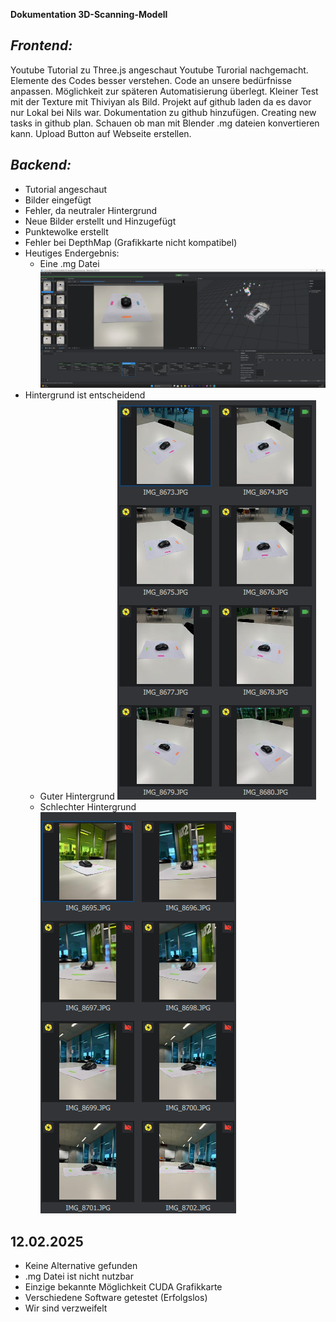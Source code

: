 **Dokumentation 3D-Scanning-Modell**

*Frontend:*
-
Youtube Tutorial zu Three.js angeschaut
Youtube Turorial nachgemacht.
Elemente des Codes besser verstehen.
Code an unsere bedürfnisse anpassen.
Möglichkeit zur späteren Automatisierung überlegt.
Kleiner Test mit der Texture mit Thiviyan als Bild.
Projekt auf github laden da es davor nur Lokal bei Nils war.
Dokumentation zu github hinzufügen.
Creating new tasks in github plan.
Schauen ob man mit Blender .mg dateien konvertieren kann.
Upload Button auf Webseite erstellen.






*Backend:*
- 
- Tutorial angeschaut
- Bilder eingefügt
- Fehler, da neutraler Hintergrund
- Neue Bilder erstellt und Hinzugefügt
- Punktewolke erstellt
- Fehler bei DepthMap (Grafikkarte nicht kompatibel)
- Heutiges Endergebnis:
    - Eine .mg Datei
![Mg Datei](/Backend/Bilder/mesh.png)
- Hintergrund ist entscheidend
    - Guter Hintergrund
![Mg Datei](/Backend/Bilder/Rekonstruiert.png)
    - Schlechter Hintergrund
![Mg Datei](/Backend/Bilder/Nicht%20rekonstruiert.png)

12.02.2025
-
- Keine Alternative gefunden
- .mg Datei ist nicht nutzbar
- Einzige bekannte Möglichkeit CUDA Grafikkarte
- Verschiedene Software getestet (Erfolgslos)
- Wir sind verzweifelt
